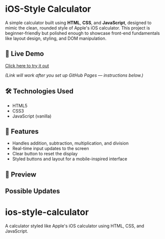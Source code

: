 # iOS-Style Calculator

A simple calculator built using **HTML**, **CSS**, and **JavaScript**, designed to mimic the clean, rounded style of Apple's iOS calculator. This project is beginner-friendly but polished enough to showcase front-end fundamentals like layout design, styling, and DOM manipulation.

## 🚀 Live Demo

[Click here to try it out](https://mantavyas.github.io/ios-style-calculator)

_(Link will work after you set up GitHub Pages — instructions below.)_

## 🛠 Technologies Used

- HTML5
- CSS3
- JavaScript (vanilla)

## 📁 Features

- Handles addition, subtraction, multiplication, and division
- Real-time input updates to the screen
- Clear button to reset the display
- Styled buttons and layout for a mobile-inspired interface

## 📸 Preview

## Possible Updates

# ios-style-calculator
A calculator styled like Apple's iOS calculator using HTML, CSS, and JavaScript.
